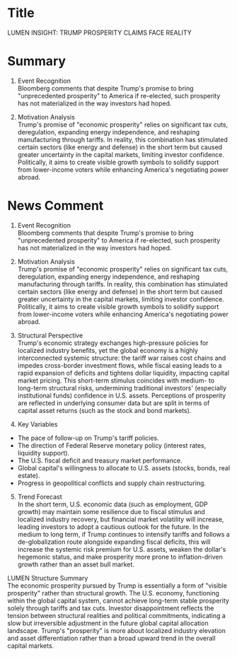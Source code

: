 # Title
LUMEN INSIGHT: TRUMP PROSPERITY CLAIMS FACE REALITY

# Summary
1. Event Recognition  
Bloomberg comments that despite Trump's promise to bring "unprecedented prosperity" to America if re-elected, such prosperity has not materialized in the way investors had hoped.

2. Motivation Analysis  
Trump's promise of "economic prosperity" relies on significant tax cuts, deregulation, expanding energy independence, and reshaping manufacturing through tariffs. In reality, this combination has stimulated certain sectors (like energy and defense) in the short term but caused greater uncertainty in the capital markets, limiting investor confidence. Politically, it aims to create visible growth symbols to solidify support from lower-income voters while enhancing America's negotiating power abroad.

# News Comment
1. Event Recognition  
Bloomberg comments that despite Trump's promise to bring "unprecedented prosperity" to America if re-elected, such prosperity has not materialized in the way investors had hoped.

2. Motivation Analysis  
Trump's promise of "economic prosperity" relies on significant tax cuts, deregulation, expanding energy independence, and reshaping manufacturing through tariffs. In reality, this combination has stimulated certain sectors (like energy and defense) in the short term but caused greater uncertainty in the capital markets, limiting investor confidence. Politically, it aims to create visible growth symbols to solidify support from lower-income voters while enhancing America's negotiating power abroad.

3. Structural Perspective  
Trump's economic strategy exchanges high-pressure policies for localized industry benefits, yet the global economy is a highly interconnected systemic structure: the tariff war raises cost chains and impedes cross-border investment flows, while fiscal easing leads to a rapid expansion of deficits and tightens dollar liquidity, impacting capital market pricing. This short-term stimulus coincides with medium- to long-term structural risks, undermining traditional investors' (especially institutional funds) confidence in U.S. assets. Perceptions of prosperity are reflected in underlying consumer data but are split in terms of capital asset returns (such as the stock and bond markets).

4. Key Variables  
- The pace of follow-up on Trump's tariff policies.  
- The direction of Federal Reserve monetary policy (interest rates, liquidity support).  
- The U.S. fiscal deficit and treasury market performance.  
- Global capital's willingness to allocate to U.S. assets (stocks, bonds, real estate).  
- Progress in geopolitical conflicts and supply chain restructuring.

5. Trend Forecast  
In the short term, U.S. economic data (such as employment, GDP growth) may maintain some resilience due to fiscal stimulus and localized industry recovery, but financial market volatility will increase, leading investors to adopt a cautious outlook for the future. In the medium to long term, if Trump continues to intensify tariffs and follows a de-globalization route alongside expanding fiscal deficits, this will increase the systemic risk premium for U.S. assets, weaken the dollar's hegemonic status, and make prosperity more prone to inflation-driven growth rather than an asset bull market.

LUMEN Structure Summary  
The economic prosperity pursued by Trump is essentially a form of "visible prosperity" rather than structural growth. The U.S. economy, functioning within the global capital system, cannot achieve long-term stable prosperity solely through tariffs and tax cuts. Investor disappointment reflects the tension between structural realities and political commitments, indicating a slow but irreversible adjustment in the future global capital allocation landscape. Trump's "prosperity" is more about localized industry elevation and asset differentiation rather than a broad upward trend in the overall capital markets.
